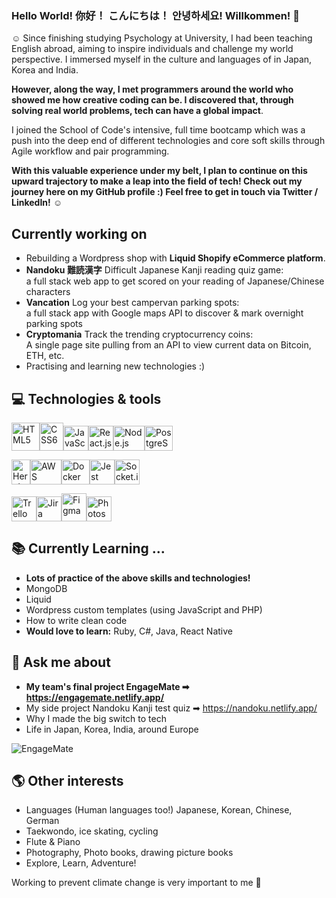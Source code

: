 ### Hello World! 你好！ こんにちは！ 안녕하세요! Willkommen! 👋

☺ Since finishing studying Psychology at University, I had been teaching English abroad, aiming to inspire individuals and challenge my world perspective. I immersed myself in the culture and languages of in Japan, Korea and India. 

**However, along the way, I met programmers around the world who showed me how creative coding can be. 
I discovered that, through solving real world problems, tech can have a global impact**.

I joined the School of Code's intensive, full time bootcamp which was a push into the deep end of different technologies and core soft skills through Agile workflow and pair programming. 

**With this valuable experience under my belt, I plan to continue on this upward trajectory to make a leap into the field of tech!
Check out my journey here on my GitHub profile :) Feel free to get in touch via Twitter / LinkedIn!** ☺

## Currently working on
- Rebuilding a Wordpress shop with **Liquid Shopify eCommerce platform**. 
- **Nandoku 難読漢字** Difficult Japanese Kanji reading quiz game:     
 a full stack web app to get scored on your reading of Japanese/Chinese characters
- **Vancation** Log your best campervan parking spots:     
 a full stack app with Google maps API to discover & mark overnight parking spots
- **Cryptomania** Track the trending cryptocurrency coins:      
A single page site pulling from an API to view current data on Bitcoin, ETH, etc.
- Practising and learning new technologies :) 

## 💻 Technologies & tools

<img src="https://iconape.com/wp-content/files/im/353223/svg/html5-without-wordmark-color.svg" height="45" width="45" alt="HTML5"/><img src="https://upload.wikimedia.org/wikipedia/commons/thumb/d/d5/CSS3_logo_and_wordmark.svg/1200px-CSS3_logo_and_wordmark.svg.png" height="45" width="38" alt="CSS6"/><img src="https://upload.wikimedia.org/wikipedia/commons/thumb/6/6a/JavaScript-logo.png/480px-JavaScript-logo.png" height="40" width="40" alt="JavaScript"/><img src="https://www.pngitem.com/pimgs/m/664-6644509_icon-react-js-logo-hd-png-download.png" height="40" width="40" alt="React.js"/><img src="https://nodejs.org/static/images/logos/nodejs-new-pantone-black.svg" height="40" width="50" alt="Node.js"/><img src="https://cdn.icon-icons.com/icons2/2415/PNG/512/postgresql_plain_wordmark_logo_icon_146390.png" height="40" width="45" alt="PostgreSQL"/>

<img src="https://encrypted-tbn0.gstatic.com/images?q=tbn:ANd9GcRX1D46-3kuBgM4AItLzmvYaBslTa0DbacWHg&usqp=CAU" height="40" width="30" alt="Heroku"/><img src="https://mk0futurumreseabr7pm.kinstacdn.com/wp-content/uploads/2020/01/aws-logo.png" height="40" width="50" alt="AWS"/><img src="https://www.docker.com/sites/default/files/social/docker_facebook_share.png" height="40" width="45" alt="Docker"/><img src="https://seeklogo.com/images/J/jest-logo-F9901EBBF7-seeklogo.com.png" height="40" width="40" alt="Jest"/><img src="https://upload.wikimedia.org/wikipedia/commons/9/96/Socket-io.svg" height="40" width="40" alt="Socket.io"/>

<img src="https://www.forecast.app/hubfs/New%20Website%20/integrations-logos/trello-logo.png" height="40" width="40" alt="Trello"/><img src="https://zulipchat.com/static/images/integrations/logos/jira.svg" height="40" width="40" alt="Jira"/><img src="https://upload.wikimedia.org/wikipedia/commons/3/33/Figma-logo.svg" height="45" width="40" alt="Figma"/><img src="https://upload.wikimedia.org/wikipedia/commons/thumb/a/af/Adobe_Photoshop_CC_icon.svg/1200px-Adobe_Photoshop_CC_icon.svg.png" height="40" width="40" alt="Photoshop"/>


## 📚 Currently Learning ...
- **Lots of practice of the above skills and technologies!**
- MongoDB
- Liquid
- Wordpress custom templates (using JavaScript and PHP)
- How to write clean code
- **Would love to learn:** Ruby, C#, Java, React Native

## 💬 Ask me about 
- **My team's final project EngageMate ➡ https://engagemate.netlify.app/**
- My side project Nandoku Kanji test quiz ➡ https://nandoku.netlify.app/
- Why I made the big switch to tech
- Life in Japan, Korea, India, around Europe

![EngageMate](https://i.imgur.com/d6hqAmy.png?1)

## 🌎 Other interests
- Languages (Human languages too!) Japanese, Korean, Chinese, German
- Taekwondo, ice skating, cycling
- Flute & Piano
- Photography, Photo books, drawing picture books
- Explore, Learn, Adventure!

Working to prevent climate change is very important to me 🍃 

<!--
**hazieon/hazieon** is a ✨ _special_ ✨ repository because its `README.md` (this file) appears on your GitHub profile.

Here are some ideas to get you started:

- 🔭 I’m currently working on ...
- 🌱 I’m currently learning ...
- 👯 I’m looking to collaborate on ...
- 🤔 I’m looking for help with ...
- 💬 Ask me about ...
- 📫 How to reach me: ...
- 😄 Pronouns: ...
- ⚡ Fun fact: ...
-->
